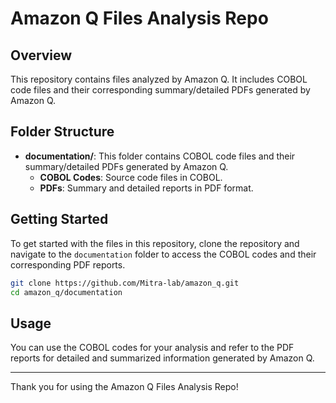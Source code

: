 # Amazon Q Files Analysis Repo

## Overview
This repository contains files analyzed by Amazon Q. It includes COBOL code files and their corresponding summary/detailed PDFs generated by Amazon Q.

## Folder Structure
- **documentation/**: This folder contains COBOL code files and their summary/detailed PDFs generated by Amazon Q.
  - **COBOL Codes**: Source code files in COBOL.
  - **PDFs**: Summary and detailed reports in PDF format.

## Getting Started
To get started with the files in this repository, clone the repository and navigate to the `documentation` folder to access the COBOL codes and their corresponding PDF reports.

```bash
git clone https://github.com/Mitra-lab/amazon_q.git
cd amazon_q/documentation
```

## Usage
You can use the COBOL codes for your analysis and refer to the PDF reports for detailed and summarized information generated by Amazon Q.

---

Thank you for using the Amazon Q Files Analysis Repo!
